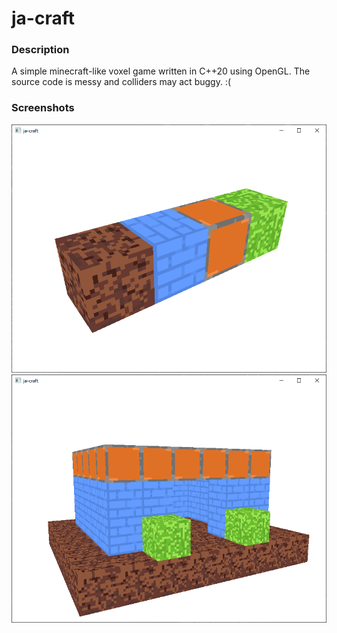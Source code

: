 # ja-craft
### Description
A simple minecraft-like voxel game written in C++20 using OpenGL. The source code is messy and colliders may act buggy. 
:(

### Screenshots
![img0](images/image0.png)
![img1](images/image1.png)
